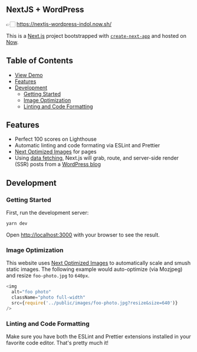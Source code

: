 ## NextJS + WordPress

👉🏻 https://nextjs-wordpress-indol.now.sh/

This is a [Next.js](https://nextjs.org/) project bootstrapped with [`create-next-app`](https://github.com/zeit/next.js/tree/canary/packages/create-next-app) and hosted on [Now](https://zeit.co/).

## Table of Contents

- [View Demo](https://nextjs-wordpress-indol.now.sh/)
- [Features](#features)
- [Development](#development)
  - [Getting Started](#getting-started)
  - [Image Optimization](#image-optimization)
  - [Linting and Code Formatting](#linting-and-code-formatting)

## Features

- Perfect 100 scores on Lighthouse
- Automatic linting and code formating via ESLint and Prettier
- [Next Optimized Images](https://github.com/cyrilwanner/next-optimized-images) for pages
- Using [data fetching](https://nextjs.org/docs/basic-features/data-fetching), Next.js will grab, route, and server-side render (SSR) posts from a [WordPress blog](https://webdevstudios.com/blog/)

## Development

### Getting Started

First, run the development server:

```bash
yarn dev
```

Open [http://localhost:3000](http://localhost:3000) with your browser to see the result.

### Image Optimization

This website uses [Next Optimized Images](https://github.com/cyrilwanner/next-optimized-images) to automatically scale and smush static images. The following example would auto-optimize (via Mozjpeg) and resize `foo-photo.jpg` to `640px`.

```js
<img
  alt="foo photo"
  className="photo full-width"
  src={require('../public/images/foo-photo.jpg?resize&size=640')}
/>
```

### Linting and Code Formatting

Make sure you have both the ESLint and Prettier extensions installed in your favorite code editor. That's pretty much it!
